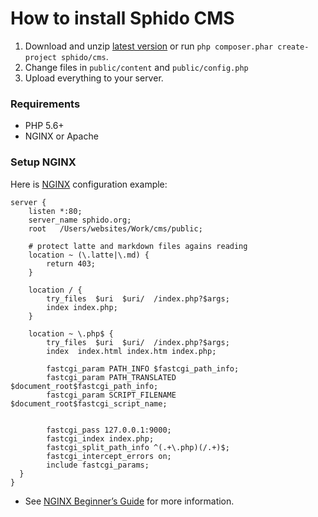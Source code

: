 <!--
id: installing
title: How to Install Sphido CMS
template: ../../layout.docs.latte
-->

# How to install Sphido CMS

1. Download and unzip [latest version](/download) or run `php composer.phar create-project sphido/cms`.
2. Change files in `public/content` and `public/config.php`
3. Upload everything to your server.

### Requirements

- PHP 5.6+
- NGINX or Apache

### Setup NGINX

Here is [NGINX](http://nginx.org/) configuration example:

    server {
	    listen *:80;
	    server_name sphido.org;
	    root   /Users/websites/Work/cms/public;

        # protect latte and markdown files agains reading 
        location ~ (\.latte|\.md) {
            return 403;
        }

	    location / {
		    try_files  $uri  $uri/  /index.php?$args;
		    index index.php;
	    }

        location ~ \.php$ {
            try_files  $uri  $uri/  /index.php?$args;
            index  index.html index.htm index.php;

            fastcgi_param PATH_INFO $fastcgi_path_info;
            fastcgi_param PATH_TRANSLATED $document_root$fastcgi_path_info;
            fastcgi_param SCRIPT_FILENAME $document_root$fastcgi_script_name;


            fastcgi_pass 127.0.0.1:9000;
            fastcgi_index index.php;
            fastcgi_split_path_info ^(.+\.php)(/.+)$;
            fastcgi_intercept_errors on;
            include fastcgi_params;
      }
	}

- See [NGINX Beginner’s Guide](http://nginx.org/en/docs/beginners_guide.html) for more information.